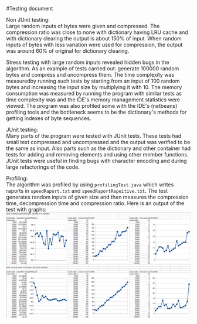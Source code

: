 #Testing document

Non JUnit testing:  
Large random inputs of bytes were given and compressed.
The compression ratio was close to none with dictionary having LRU cache and with dictionary clearing the output is about 150% of input.
When random inputs of bytes with less variation were used for compression, the output was around 60% of original for dictionary clearing.

Stress testing with large random inputs revealed hidden bugs in the algorithm.
As an example of tests carried out: generate 100000 random bytes and compress and uncompress them.
The time complexity was measuredby running such tests by starting from an input of 100 random bytes and increasing the input size by multiplying it with 10.
The memory consumption was  measured by running the program with similar tests as time complexity was and the IDE's memory management statistics were viewed.
The program was also profiled some with the IDE's (netbeans) profiling tools and the bottleneck seems to be the dictionary's methods for getting indexes of byte sequences.

JUnit testing:  
Many parts of the program were tested with JUnit tests.
These tests had small text compressed and uncompressed and the output was verified to be the same as input.
Also parts such as the dictionary and other container had tests for adding and removing elements and using other member functions.
JUnit tests were useful in finding bugs with character encoding and during large refactorings of the code.

Profiling:  
The algorithm was profiled by using `profilingTest.java` which writes raports in `speedRaport.txt` and `speedRaportRepeitive.txt`.
The test generates random inputs of given size and then measures the compression time, decompression time and compression ratio.
Here is an output of the test with graphs:
[![/docs/images/profiling_1.png](/docs/images/profiling_1.png)](/docs/images/profiling_1.png)
